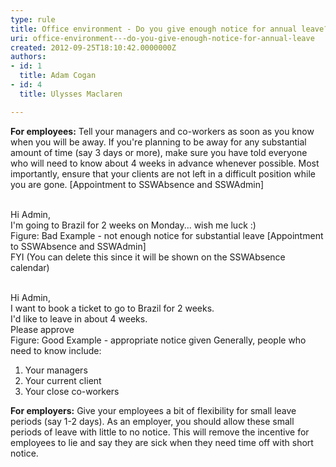 ```yaml
---
type: rule
title: Office environment - Do you give enough notice for annual leave?
uri: office-environment---do-you-give-enough-notice-for-annual-leave
created: 2012-09-25T18:10:42.0000000Z
authors:
- id: 1
  title: Adam Cogan
- id: 4
  title: Ulysses Maclaren

---
```


 
**For employees:**
                Tell your managers and co-workers as soon as you know when you will be away. If you're planning to be away for any substantial amount of time (say 3 days or more), make sure you have told everyone who will need to know about 4 weeks in advance whenever possible. Most importantly, ensure that your clients are not left in a difficult position while you are gone.
                     [Appointment to SSWAbsence and SSWAdmin]

<br>                    Hi Admin,
<br>                    I'm going to Brazil for 2 weeks on Monday... wish me luck :)<br>                                          Figure: Bad Example - not enough notice for substantial leave                    [Appointment to SSWAbsence and SSWAdmin]
<br>                    FYI (You can delete this since it will be shown on the SSWAbsence calendar)

<br>                    Hi Admin,
<br>                    I want to book a ticket to go to Brazil for 2 weeks.
<br>                    I'd like to leave in about 4 weeks.
<br>                    Please approve<br>                    Figure: Good Example - appropriate notice given
Generally, people who need to know include:

1. Your managers
2. Your current client
3. Your close co-workers


**For employers:**
                  Give your employees a bit of flexibility for small leave periods (say 1-2 days). As an employer, you should allow these small periods of leave with little to no notice.
                  This will remove the incentive for employees to lie and say they are sick when they need time off with short notice.

